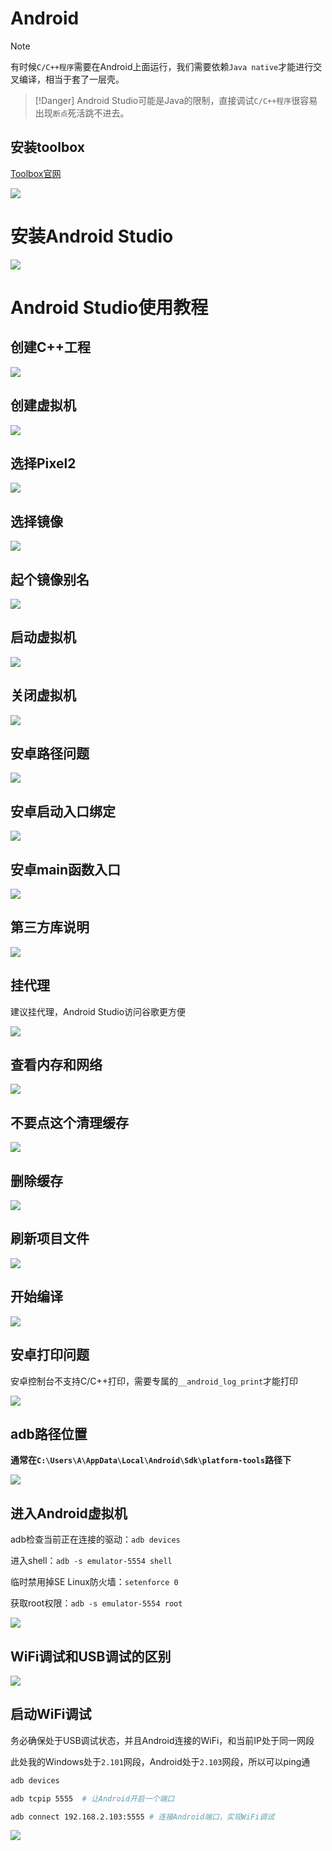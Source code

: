 # Android

> [!NOTE]
> 有时候`C/C++程序`需要在Android上面运行，我们需要依赖`Java native`才能进行交叉编译，相当于套了一层壳。

> [!Danger]
> Android Studio可能是Java的限制，直接调试`C/C++程序`很容易出现`断点`死活跳不进去。

## 安装toolbox

[Toolbox官网](https://www.jetbrains.com/zh-cn/toolbox-app)

![](images/toolbox/1.安装.png)

# 安装Android Studio

![](images/toolbox/2.安装AndroidStudio.png)

# Android Studio使用教程

## 创建C++工程

![](images/android_studio/1.创建C++工程.png)

## 创建虚拟机

![](images/android_studio/2.创建虚拟机.png)

## 选择Pixel2

![](images/android_studio/3.选择Pixel2.png)

## 选择镜像

![](images/android_studio/4.选择镜像.png)

## 起个镜像别名

![](images/android_studio/5.起个镜像别名.png)

## 启动虚拟机

![](images/android_studio/6.启动虚拟机.png)

## 关闭虚拟机

![](images/android_studio/7.关闭虚拟机.png)

## 安卓路径问题

![](images/android_studio/8.安卓路径问题.png)

## 安卓启动入口绑定

![](images/android_studio/9.安卓启动入口绑定.png)

## 安卓main函数入口

![](images/android_studio/10.安卓main函数入口.png)

## 第三方库说明

![](images/android_studio/11.第三方库说明.png)

## 挂代理

建议挂代理，Android Studio访问谷歌更方便

![](images/android_studio/12.挂代理.png)

## 查看内存和网络

![](images/android_studio/13.查看内存和网络.png)

## 不要点这个清理缓存

![](images/android_studio/14.不要点这个清理缓存.png)

## 删除缓存

![](images/android_studio/15.删除缓存.png)

## 刷新项目文件

![](images/android_studio/16.刷新项目文件.png)

## 开始编译

![](images/android_studio/17.开始编译.png)

## 安卓打印问题

安卓控制台不支持C/C++打印，需要专属的`__android_log_print`才能打印

![](images/android_studio/18.安卓打印问题.png)

## adb路径位置

**通常在`C:\Users\A\AppData\Local\Android\Sdk\platform-tools`路径下**

![](images/android_studio/19.adb路径位置.png)


## 进入Android虚拟机

adb检查当前正在连接的驱动：`adb devices`

进入shell：`adb -s emulator-5554 shell`

临时禁用掉SE Linux防火墙：`setenforce 0`

获取root权限：`adb -s emulator-5554 root`

![](images/android_studio/20.进入Android虚拟机.png)

## WiFi调试和USB调试的区别

![](images/android_studio/21.WiFi调试和USB调试的区别.png)

## 启动WiFi调试

务必确保处于USB调试状态，并且Android连接的WiFi，和当前IP处于同一网段

此处我的Windows处于`2.101`网段，Android处于`2.103`网段，所以可以ping通

```bash
adb devices

adb tcpip 5555  # 让Android开启一个端口

adb connect 192.168.2.103:5555 # 连接Android端口，实现WiFi调试
```

![](images/android_studio/22.启动WiFi调试.png)
